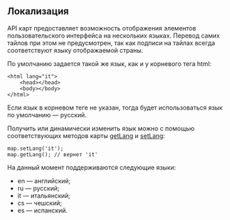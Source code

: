 ## Локализация

API карт предоставляет возможность отображения элементов пользовательского интерфейса на нескольких языках. Перевод самих тайлов при этом не предусмотрен, так как подписи на тайлах всегда соответствуют языку отображаемой страны.

По умолчанию задается такой же язык, как и у корневого тега html:

    <html lang="it">
        <head></head>
        <body></body>
    </html>

Если язык в корневом теге не указан, тогда будет использоваться язык по умолчанию — русский.

Получить или динамически изменить язык можно с помощью соответствующих методов карты [getLang](/doc/maps/manual/map#map-getlang) и [setLang](/doc/maps/manual/map#map-setlang):

    map.setLang('it');
    map.getLang(); // вернет 'it'

На данный момент поддерживаются следующие языки:

* en &mdash; английский;
* ru &mdash; русский;
* it &mdash; итальянский;
* cs &mdash; чешский;
* es &mdash; испанский.